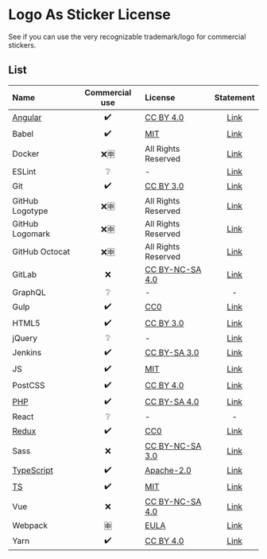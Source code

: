 # Logo As Sticker License
See if you can use the very recognizable trademark/logo for commercial stickers.

## List

| Name | Commercial use | License | Statement |
|:-----|:--------------:|:--------|:---------:|
| [Angular](https://angular.io/assets/images/logos/angular/angular.svg) | ✔️ | [CC BY 4.0](https://creativecommons.org/licenses/by/4.0/) | [Link](https://angular.io/presskit) |
| Babel | ✔️ | [MIT](https://github.com/babel/logo/blob/master/LICENSE) | [Link](https://github.com/babel/logo) |
| Docker |❌🈸 | All Rights Reserved | [Link](https://www.docker.com/legal/trademark-guidelines) |
| ESLint | ❔ | - | [Link](https://js.foundation/about/governance/trademark-policy) |
| Git | ✔️ | [CC BY 3.0](https://creativecommons.org/licenses/by/3.0/) | [Link](https://git-scm.com/downloads/logos) |
| GitHub Logotype | ❌🈸 | All Rights Reserved | [Link](https://github.com/logos) |
| GitHub Logomark | ❌🈸 | All Rights Reserved | [Link](https://github.com/logos) |
| GitHub Octocat | ❌🈸 | All Rights Reserved | [Link](https://github.com/logos) |
| GitLab | ❌ | [CC BY-NC-SA 4.0](https://creativecommons.org/licenses/by-nc-sa/4.0/) | [Link](https://gitlab.com/gitlab-com/gitlab-artwork) |
| GraphQL | ❔ | - | - |
| Gulp | ✔️ | [CC0](https://creativecommons.org/publicdomain/zero/1.0/) | [Link](https://github.com/gulpjs/artwork) |
| HTML5 | ✔️ | [CC BY 3.0](https://creativecommons.org/licenses/by/3.0/) | [Link](https://www.w3.org/html/logo/)  |
| jQuery | ❔ | - | [Link](https://js.foundation/about/governance/trademark-policy) |
| Jenkins | ✔️ | [CC BY-SA 3.0](https://creativecommons.org/licenses/by-sa/3.0/) | [Link](https://wiki.jenkins.io/display/JENKINS/Logo) |
| JS | ✔️ | [MIT](https://github.com/voodootikigod/logo.js/blob/master/LICENSE) | [Link](https://github.com/voodootikigod/logo.js) |
| PostCSS | ✔️ | [CC BY 4.0](https://creativecommons.org/licenses/by/4.0/) | [Link](https://github.com/postcss/brand) |
| [PHP](https://www.php.net/images/logos/new-php-logo.svg) | ✔️ | [CC BY-SA 4.0](https://creativecommons.org/licenses/by-sa/4.0/) | [Link](https://www.php.net/download-logos.php) |
| React | ❔ | - | - |
| [Redux](https://raw.githubusercontent.com/reduxjs/redux/master/logo/logo.png) | ✔️ | [CC0](https://creativecommons.org/publicdomain/zero/1.0/) | [Link](https://github.com/reduxjs/redux/tree/master/logo) |
| Sass | ❌ | [CC BY-NC-SA 3.0](https://creativecommons.org/licenses/by-nc-sa/3.0/) | [Link](http://sass-lang.com/styleguide/brand) |
| [TypeScript](https://raw.githubusercontent.com/Microsoft/TypeScript/master/doc/logo.svg) | ✔️ | [Apache-2.0](https://github.com/Microsoft/TypeScript/blob/master/LICENSE.txt) | [Link](https://github.com/Microsoft/TypeScript/blob/master/LICENSE.txt) |
| [TS](https://raw.githubusercontent.com/remojansen/logo.ts/master/ts.png) | ✔️ | [MIT](https://github.com/remojansen/logo.ts/blob/master/LICENSE) | [Link](https://github.com/remojansen/logo.ts) |
| Vue | ❌ | [CC BY-NC-SA 4.0](https://creativecommons.org/licenses/by-nc-sa/4.0/) | [Link](https://github.com/vuejs/art) |
| Webpack | 🈸 | [EULA](https://github.com/webpack/media/blob/master/LICENSE) | [Link](https://github.com/webpack/media) |
| Yarn | ✔️ | [CC BY 4.0](https://creativecommons.org/licenses/by/4.0/) | [Link](https://github.com/yarnpkg/assets) |
